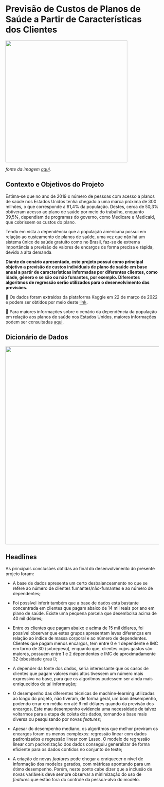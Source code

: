 # Previsão de Custos de Planos de Saúde a Partir de Características dos Clientes 


<img src = 'https://user-images.githubusercontent.com/92948655/162278169-c564dce0-dae4-4fe6-9c37-d43e3c35a16a.jpg' width = '400'>

*fonte da imagem [aqui](https://www.behance.net/collection/7427185/illustration).*


## Contexto e Objetivos do Projeto

Estima-se que no ano de 2019 o número de pessoas com acesso a planos de saúde nos Estados Unidos tenha chegado a uma marca próxima de 300 milhões, o que corresponde à 91,4% da população. Destes, cerca de 50,3% obtiveram acesso ao plano de saúde por meio do trabalho, enquanto 39,5%, dependiam de programas do governo, como Medicare e Medicaid, que cobrissem os custos do plano.

Tendo em vista a dependência que a população americana possui em relação ao custeamento de planos de saúde, uma vez que não há um sistema único de saúde gratuito como no Brasil, faz-se de extrema importância a previsão de valores de encargos de forma precisa e rápida, devido a alta demanda.

**Diante do cenário apresentado, este projeto possui como principal objetivo a previsão de custos individuais de plano de saúde em base anual a partir de características informadas por diferentes clientes, como idade, gênero e se são ou não fumantes, por exemplo. Diferentes algoritmos de regressão serão utilizados para o desenvolvimento das previsões.**

🎲 Os dados foram extraídos da plataforma Kaggle em 22 de março de 2022 e podem ser obtidos por meio deste [link](https://www.kaggle.com/datasets/mirichoi0218/insurance).

📑 Para maiores informações sobre o cenário da dependência da população em relação aos planos de saúde nos Estados Unidos, maiores informações podem ser consultadas [aqui](https://www.statista.com/topics/7807/health-insurance-in-the-us/#dossierContents__outerWrapper).


## Dicionário de Dados



<div style="width: 650px;"></div>
<img src = 'https://user-images.githubusercontent.com/92948655/162276668-dc530406-ce1c-4407-b4d9-2d81ecf00d44.png' width="650">


## Headlines

As principais conclusões obtidas ao final do desenvolvimento do presente projeto foram:

- A base de dados apresenta um certo desbalanceamento no que se refere ao número de clientes fumantes/não-fumantes e ao número de dependentes;


- Foi possível inferir também que a base de dados está bastante concentrada em clientes que pagam abaixo de 14 mil reais por ano em plano de saúde. Existe uma pequena parcela que desembolsa acima de 40 mil dólares;



- Entre os clientes que pagam abaixo e acima de 15 mil dólares, foi possível observar que estes grupos apresentam leves diferenças em relação ao índice de massa corporal e ao número de dependentes. Clientes que pagam menos encargos, tem entre 0 e 1 dependente e IMC em torno de 30 (sobrepeso), enquanto que, clientes cujos gastos são maiores, possuem entre 1 e 2 dependentes e IMC de aproximadamente 32 (obesidade grau I); 



- A depender da fonte dos dados, seria interessante que os casos de clientes que pagam valores mais altos tivessem um número mais expressivo na base, para que os algoritmos pudessem ser ainda mais enriquecidos de tal informação;


- O desempenho das diferentes técnicas de machine-learning utilizadas ao longo do projeto, não tiveram, de forma geral, um bom desempenho, podendo errar em média em até 6 mil dólares quando da previsão dos encargos. Este mau desempenho evidencia uma necessidade de talvez voltarmos para a etapa de coleta dos dados, tornando a base mais diversa ou pesquisando por novas *features*;


- Apesar do desempenho mediano, os algoritmos que melhor previram os encargos foram os menos complexos: regressão linear com dados padronizados e regressão linear com Lasso. O modelo de regressão linear com padronização dos dados conseguiu generalizar de forma eficiente para os dados contidos no conjunto de teste;


- A criação de novas *features* pode chegar a enriquecer o nível de informação dos modelos gerados, com métricas apontando para um ótimo desempenho. Porém, neste ponto cabe dizer que a inclusão de novas variáveis deve sempre observar a minimização do uso de *features* que estão fora do controle da pessoa-alvo do modelo.
